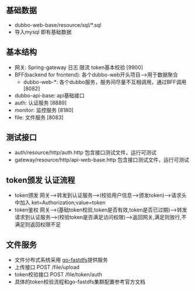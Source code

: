 ## 基础数据

- dubbo-web-base/resource/sql/*.sql
- 导入mysql 即有基础数据 

## 基本结构

- 网关: Spring-gateway 日志 限流 token基本校验 [9900]
- BFF(backend for frontend): 各个dubbo-web开头项目-->用于数据聚合 
    - dubbo-web-*: 各个dubbo服务，服务间尽量不互相调用，通过BFF调用 [8082]
- dubbo-api-base: api基础接口 
- auth: 认证服务 [8889]
- monitor: 监控服务 [8180]
- file: 文件服务 [8083]

## 测试接口
- auth/resource/http/auth.http 包含接口测试文件，运行可测试
- gateway/resource/http/api-web-base.http 包含接口测试文件，运行可测试

## token颁发 认证流程

- token颁发
    网关-->转发到认证服务-->(校验用户信息-->颁发token)-->请求头中加入 ket=Authorization;value=token
- token鉴权
    网关-->(基础token校验,token是否有效,token是否已过期)-->转发请求到认证服务-->(校验token是否满足访问权限)-->返回网关,满足则放行,不满足则返回权限不足
    
## 文件服务
- 文件分布式系统采用 [go-fastdfs](https://sjqzhang.github.io/go-fastdfs/#vision)提供服务
- 上传接口 POST /file/upload
- token校验接口 POST /file/token/auth
- 具体的token校验流程和go-fastdfs集群配置参考官方文档